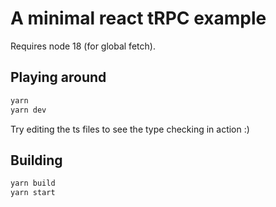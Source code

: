 # A minimal react tRPC example

Requires node 18 (for global fetch).

## Playing around

```bash
yarn
yarn dev
```

Try editing the ts files to see the type checking in action :)

## Building

```bash
yarn build
yarn start
```
